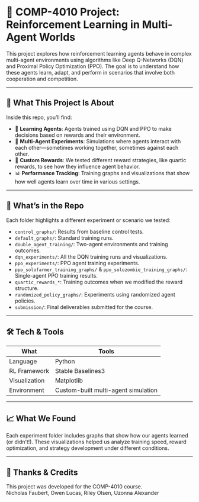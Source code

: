 # 🧠 COMP-4010 Project: Reinforcement Learning in Multi-Agent Worlds

This project explores how reinforcement learning agents behave in complex multi-agent environments using algorithms like Deep Q-Networks (DQN) and Proximal Policy Optimization (PPO). The goal is to understand how these agents learn, adapt, and perform in scenarios that involve both cooperation and competition.

---

## 🚀 What This Project Is About

Inside this repo, you’ll find:

- 🧠 **Learning Agents**: Agents trained using DQN and PPO to make decisions based on rewards and their environment.
- 🤖 **Multi-Agent Experiments**: Simulations where agents interact with each other—sometimes working together, sometimes against each other.
- 🎯 **Custom Rewards**: We tested different reward strategies, like quartic rewards, to see how they influence agent behavior.
- 📊 **Performance Tracking**: Training graphs and visualizations that show how well agents learn over time in various settings.

---

## 📁 What’s in the Repo

Each folder highlights a different experiment or scenario we tested:

- `control_graphs/`: Results from baseline control tests.
- `default_graphs/`: Standard training runs.
- `double_agent_training/`: Two-agent environments and training outcomes.
- `dqn_experiments/`: All the DQN training runs and visualizations.
- `ppo_experiments/`: PPO agent training experiments.
- `ppo_solofarmer_training_graphs/` & `ppo_solozombie_training_graphs/`: Single-agent PPO training results.
- `quartic_rewards_*`: Training outcomes when we modified the reward structure.
- `randomized_policy_graphs/`: Experiments using randomized agent policies.
- `submission/`: Final deliverables submitted for the course.

---

## 🛠️ Tech & Tools

| What | Tools |
|------|-------|
| Language | Python |
| RL Framework | Stable Baselines3 |
| Visualization | Matplotlib |
| Environment | Custom-built multi-agent simulation |

---

## 📈 What We Found

Each experiment folder includes graphs that show how our agents learned (or didn’t!). These visualizations helped us analyze training speed, reward optimization, and strategy development under different conditions.

---

## 🤝 Thanks & Credits

This project was developed for the COMP-4010 course.  
Nicholas Faubert, Owen Lucas, Riley Olsen, Uzonna Alexander 
